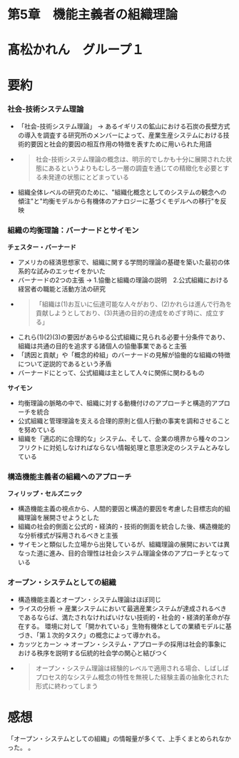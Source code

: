 # 第5章　機能主義者の組織理論
# 髙松かれん　グループ１
# 要約
### 社会-技術システム理論
* 「社会-技術システム理論」 → あるイギリスの鉱山における石炭の長壁方式の導入を調査する研究所のメンバーによって、産業生産システムにおける技術的要因と社会的要因の相互作用の特徴を表すために用いられた用語
* >社会-技術システム理論の概念は、明示的でしかも十分に展開された状態にあるというよりもむしろ一層の調査を通じての精緻化を必要とする未発達の状態にとどまっている
* 組織全体レベルの研究のために、"組織化概念としてのシステムの観念への傾注"と"均衡モデルから有機体のアナロジーに基づくモデルへの移行"を反映

### 組織の均衡理論：バーナードとサイモン
**チェスター・バーナード**
* アメリカの経済思想家で、組織に関する学問的理論の基礎を築いた最初の体系的な試みのエッセイをかいた
* バーナードの2つの主張 → 1.協働と組織の理論の説明　2.公式組織における経営者の職能と活動方法の研究
* >「組織は(1)お互いに伝達可能な人々がおり、(2)かれらは進んで行為を貢献しようとしており、(3)共通の目的の達成をめざす時に、成立する」
* これら(1)(2)(3)の要因があらゆる公式組織に見られる必要十分条件であり、組織は共通の目的を追求する諸個人の協働事業であると主張
* 「誘因と貢献」や「概念的枠組」のバーナードの見解が協働的な組織の特徴について逆説的であるという矛盾
* バーナードにとって、公式組織は主として人々に関係に関わるもの

**サイモン**
* 均衡理論の脈略の中で、組織に対する動機付けのアプローチと構造的アプローチを統合
* 公式組織と管理理論を支える合理的原則と個人行動の事実を調和させることを努めている
* 組織を「適応的に合理的な」システム、そして、企業の境界から種々のコンフリクトに対処しなければならない情報処理と意思決定のシステムとみなしている

### 構造機能主義者の組織へのアプローチ
**フィリップ・セルズニック**
* 構造機能主義の視点から、人間的要因と構造的要因を考慮した目標志向的組織理論を展開させようとした
* 組織の社会的側面と公式的・経済的・技術的側面を統合した後、構造機能的な分析様式が採用されるべきと主張
* サイモンと類似した立場から出発しているが、組織理論の展開においては異なった道に進み、目的合理性は社会システム理論全体のアプローチとなっている

### オープン・システムとしての組織
* 構造機能主義とオープン・システム理論はほぼ同じ
* ライスの分析 → 産業システムにおいて最適産業システムが達成されるべきであるならば、満たされなければいけない技術的・社会的・経済的革命が存在する。
環境に対して「開かれている」生物有機体としての業績モデルに基づき、「第１次的タスク」の概念によって導かれる。
* カッツとカーン → オープン・システム・アプローチの採用は社会的事象における秩序を説明する伝統的社会学の関心と結びつく
* >オープン・システム理論は経験的レベルで適用される場合、しばしばプロセス的なシステム概念の特性を無視した経験主義の抽象化された形式に終わってしまう

# 感想
「オープン・システムとしての組織」の情報量が多くて、上手くまとめられなかった。
。
